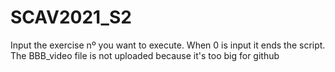 # SCAV2021_S2
Input the exercise nº you want to execute. When 0 is input it ends the script. The BBB_video file is not uploaded because it's too big for github

